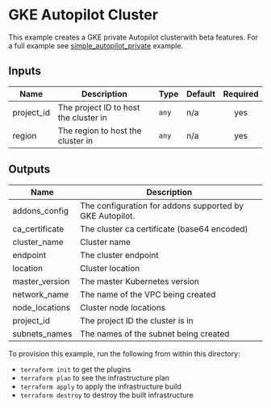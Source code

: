 # GKE Autopilot Cluster

This example creates a GKE private Autopilot clusterwith beta features.
For a full example see [simple_autopilot_private](../simple_autopilot_private/README.md) example.

<!-- BEGINNING OF PRE-COMMIT-TERRAFORM DOCS HOOK -->
## Inputs

| Name | Description | Type | Default | Required |
|------|-------------|------|---------|:--------:|
| project\_id | The project ID to host the cluster in | `any` | n/a | yes |
| region | The region to host the cluster in | `any` | n/a | yes |

## Outputs

| Name | Description |
|------|-------------|
| addons\_config | The configuration for addons supported by GKE Autopilot. |
| ca\_certificate | The cluster ca certificate (base64 encoded) |
| cluster\_name | Cluster name |
| endpoint | The cluster endpoint |
| location | Cluster location |
| master\_version | The master Kubernetes version |
| network\_name | The name of the VPC being created |
| node\_locations | Cluster node locations |
| project\_id | The project ID the cluster is in |
| subnets\_names | The names of the subnet being created |

<!-- END OF PRE-COMMIT-TERRAFORM DOCS HOOK -->

To provision this example, run the following from within this directory:
- `terraform init` to get the plugins
- `terraform plan` to see the infrastructure plan
- `terraform apply` to apply the infrastructure build
- `terraform destroy` to destroy the built infrastructure
